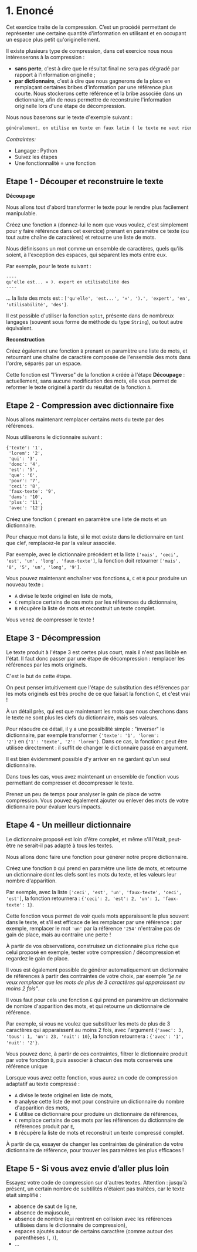 # 1. Enoncé

Cet exercice traite de la compression. C’est un procédé permettant de représenter une certaine quantité d'information en utilisant et en occupant un espace plus petit qu'originellement.

Il existe plusieurs type de compression, dans cet exercice nous nous intéresserons à la compression :

- **sans perte**, c'est à dire que le résultat final ne sera pas dégradé par rapport à l'information originelle ;
- **par dictionnaire**, c'est à dire que nous gagnerons de la place en remplaçant certaines bribes d'information par une référence plus courte. Nous stockerons cette référence et la bribe associée dans un dictionnaire, afin de nous permettre de reconstruire l'information originelle lors d'une étape de décompression.

Nous nous baserons sur le texte d'exemple suivant :

```xml
généralement, on utilise un texte en faux latin ( le texte ne veut rien dire, il a été modifié ), le lorem ipsum ou lipsum, qui permet donc de faire office de texte d'attente. l'avantage de le mettre en latin est que l'opérateur sait au premier coup d'oeil que la page contenant ces lignes n'est pas valide, et surtout l'attention du client n'est pas dérangée par le contenu, il demeure concentré seulement sur l'aspect graphique. ce texte a pour autre avantage d'utiliser des mots de longueur variable, essayant de simuler une occupation normale. la méthode simpliste consistant à copier-coller un court texte plusieurs fois ( « ceci est un faux-texte ceci est un faux-texte ceci est un faux-texte ceci est un faux-texte ceci est un faux-texte » ) a l'inconvénient de ne pas permettre une juste appréciation typographique du résultat final. il circule des centaines de versions différentes du lorem ipsum, mais ce texte aurait originellement été tiré de l'ouvrage de cicéron, de finibus bonorum et malorum ( liber primus ), texte populaire à cette époque, dont l'une des premières phrases est : « neque porro quisquam est qui dolorem ipsum quia dolor sit amet, consectetur, adipisci velit... » ( « il n'existe personne qui aime la souffrance pour elle-même, ni qui la recherche ni qui la veuille pour ce qu'elle est... » ). expert en utilisabilité des sites web et des logiciels, jakob nielsen souligne que l'une des limites de l'utilisation du faux-texte dans la conception de sites web est que ce texte n'étant jamais lu, il ne permet pas de vérifier sa lisibilité effective. la lecture à l'écran étant plus difficile, cet aspect est pourtant essentiel. nielsen préconise donc l'utilisation de textes représentatifs plutôt que du lorem ipsum. on peut aussi faire remarquer que les formules conçues avec du faux-texte ont tendance à sous-estimer l'espace nécessaire à une titraille immédiatement intelligible, ce qui oblige les rédactions à formuler ensuite des titres simplificateurs, voire inexacts, pour ne pas dépasser l'espace imparti. contrairement à une idée répandue, le faux-texte ne donne même pas un aperçu réaliste du gris typographique, en particulier dans le cas des textes justifiés : en effet, les mots fictifs employés dans le faux-texte ne faisant évidemment pas partie des dictionnaires des logiciels de pao, les programmes de césure ne peuvent pas effectuer leur travail habituel sur de tels textes. par conséquent, l'interlettrage du faux-texte sera toujours quelque peu supérieur à ce qu'il aurait été avec un texte réel, qui présentera donc un aspect plus sombre et moins lisible que le faux-texte avec lequel le graphiste a effectué ses essais. un vrai texte pose aussi des problèmes de lisibilité spécifiques ( noms propres, numéros de téléphone, retours à la ligne fréquents, composition des citations en italiques, intertitres de plus de deux lignes ... ) qu'on n'observe jamais dans le faux-texte.
```

*Contraintes:* 

- Langage : Python
- Suivez les étapes
- Une fonctionnalité = une fonction

## Etape 1 - ****Découper et reconstruire le texte****

****Découpage****

Nous allons tout d'abord transformer le texte pour le rendre plus facilement manipulable.

Créez une fonction `A` (donnez-lui le nom que vous voulez, c'est simplement pour y faire référence dans cet exercice) prenant en paramètre ce texte (ou tout autre chaîne de caractères) et retourne une liste de mots.

Nous définissons un mot comme un ensemble de caractères, quels qu'ils soient, à l'exception des espaces, qui séparent les mots entre eux. 

Par exemple, pour le texte suivant :

```
----
qu'elle est... » ). expert en utilisabilité des
----

```

... la liste des mots est : `['qu'elle', 'est...', '»', ').', 'expert', 'en', 'utilisabilité', 'des']`.

Il est possible d'utiliser la fonction `split`, présente dans de nombreux langages (souvent sous forme de méthode du type `String`), ou tout autre équivalent.

**Reconstruction**

Créez également une fonction `B` prenant en paramètre une liste de mots, et retournant une chaîne de caractère composée de l'ensemble des mots dans l'ordre, séparés par un espace.

Cette fonction est "l'inverse" de la fonction `A` créée à l'étape **Découpage** : actuellement, sans aucune modification des mots, elle vous permet de reformer le texte originel à partir du résultat de la fonction `A`.

## Etape 2 ****- Compression avec dictionnaire fixe****

Nous allons maintenant remplacer certains mots du texte par des références.

Nous utiliserons le dictionnaire suivant :

```xml
{'texte': '1',
 'lorem': '2',
 'qui': '3',
 'donc': '4',
 'est': '5',
 'que': '6',
 'pour': '7',
 'ceci': '8',
 'faux-texte': '9',
 'dans': '10',
 'plus': '11',
 'avec': '12'}
```

Créez une fonction `C` prenant en paramètre une liste de mots et un dictionnaire.

Pour chaque mot dans la liste, si le mot existe dans le dictionnaire en tant que clef, remplacez-le par la valeur associée.

Par exemple, avec le dictionnaire précédent et la liste `['mais', 'ceci', 'est', 'un', 'long', 'faux-texte']`, la fonction doit retourner `['mais', '8', '5', 'un', 'long', '9']`.

Vous pouvez maintenant enchaîner vos fonctions `A`, `C` et `B` pour produire un nouveau texte :

- `A` divise le texte originel en liste de mots,
- `C` remplace certains de ces mots par les références du dictionnaire,
- `B` récupère la liste de mots et reconstruit un texte complet.

Vous venez de compresser le texte !

## Etape 3 - ****Décompression****

Le texte produit à l'étape 3 est certes plus court, mais il n'est pas lisible en l'état. Il faut donc passer par une étape de décompression : remplacer les références par les mots originels.

C'est le but de cette étape.

On peut penser intuitivement que l'étape de substitution des références par les mots originels est très proche de ce que faisait la fonction `C`, et c'est vrai !

À un détail près, qui est que maintenant les mots que nous cherchons dans le texte ne sont plus les clefs du dictionnaire, mais ses valeurs.

Pour résoudre ce détail, il y a une possibilité simple : "inverser" le dictionnaire, par exemple transformer `{'texte': '1', 'lorem': '2'}` en `{'1': 'texte', '2': 'lorem'}`. Dans ce cas, la fonction `C` peut être utilisée directement : il suffit de changer le dictionnaire passé en argument.

Il est bien évidemment possible d'y arriver en ne gardant qu'un seul dictionnaire.

Dans tous les cas, vous avez maintenant un ensemble de fonction vous permettant de compresser et décompresser le texte.

Prenez un peu de temps pour analyser le gain de place de votre compression. Vous pouvez également ajouter ou enlever des mots de votre dictionnaire pour évaluer leurs impacts.

## Etape **4 - Un meilleur dictionnaire**

Le dictionnaire proposé est loin d'être complet, et même s'il l'était, peut-être ne serait-il pas adapté à tous les textes.

Nous allons donc faire une fonction pour générer notre propre dictionnaire.

Créez une fonction `D` qui prend en paramètre une liste de mots, et retourne un dictionnaire dont les clefs sont les mots du texte, et les valeurs leur nombre d'apparition.

Par exemple, avec la liste `['ceci', 'est', 'un', 'faux-texte', 'ceci', 'est']`, la fonction retournera : `{'ceci': 2, 'est': 2, 'un': 1, 'faux-texte': 1}`.

Cette fonction vous permet de voir quels mots apparaissent le plus souvent dans le texte, et s'il est efficace de les remplacer par une référence : par exemple, remplacer le mot `'un'` par la référence `'254'` n'entraîne pas de gain de place, mais au contraire une perte !

À partir de vos observations, construisez un dictionnaire plus riche que celui proposé en exemple, tester votre compression / décompression et regardez le gain de place.

Il vous est également possible de générer automatiquement un dictionnaire de références à partir des contraintes de votre choix, par exemple *"je ne veux remplacer que les mots de plus de 3 caractères qui apparaissent au moins 2 fois"*.

Il vous faut pour cela une fonction `E` qui prend en paramètre un dictionnaire de nombre d'apparition des mots, et qui retourne un dictionnaire de référence.

Par exemple, si vous ne voulez que substituer les mots de plus de 3 caractères qui apparaissent au moins 2 fois, avec l'argument `{'avec': 3, 'tous': 1, 'un': 23, 'nuit': 10}`, la fonction retournera : `{'avec': '1', 'nuit': '2'}`.

Vous pouvez donc, à partir de ces contraintes, filtrer le dictionnaire produit par votre fonction `D`, puis associer à chacun des mots conservés une référence unique

Lorsque vous avez cette fonction, vous aurez un code de compression adaptatif au texte compressé :

- `A` divise le texte originel en liste de mots,
- `D` analyse cette liste de mot pour construire un dictionnaire du nombre d'apparition des mots,
- `E` utilise ce dictionnaire pour produire un dictionnaire de références,
- `C` remplace certains de ces mots par les références du dictionnaire de références produit par `E`,
- `B` récupère la liste de mots et reconstruit un texte compressé complet.

À partir de ça, essayer de changer les contraintes de génération de votre dictionnaire de référence, pour trouver les paramètres les plus efficaces !

## Etape 5 - Si vous avez envie d’aller plus loin

Essayez votre code de compression sur d'autres textes. Attention : jusqu'à présent, un certain nombre de subtilités n'étaient pas traitées, car le texte était simplifié :

- absence de saut de ligne,
- absence de majuscule,
- absence de nombre (qui rentrent en collision avec les références utilisées dans le dictionnaire de compression),
- espaces ajoutés autour de certains caractère (comme autour des parenthèses `(`, `)`),
- ...

